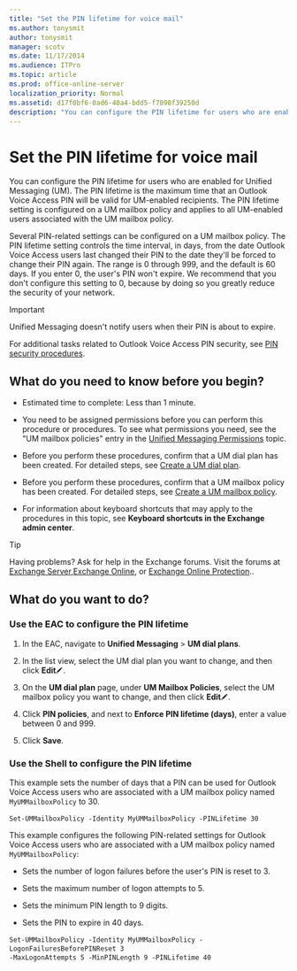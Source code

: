 ```yaml
---
title: "Set the PIN lifetime for voice mail"
ms.author: tonysmit
author: tonysmit
manager: scotv
ms.date: 11/17/2014
ms.audience: ITPro
ms.topic: article
ms.prod: office-online-server
localization_priority: Normal
ms.assetid: d17f0bf6-0ad6-40a4-bdd5-f7098f39250d
description: "You can configure the PIN lifetime for users who are enabled for Unified Messaging (UM). The PIN lifetime is the maximum time that an Outlook Voice Access PIN will be valid for UM-enabled recipients. The PIN lifetime setting is configured on a UM mailbox policy and applies to all UM-enabled users associated with the UM mailbox policy."
---
```


# Set the PIN lifetime for voice mail

You can configure the PIN lifetime for users who are enabled for Unified Messaging (UM). The PIN lifetime is the maximum time that an Outlook Voice Access PIN will be valid for UM-enabled recipients. The PIN lifetime setting is configured on a UM mailbox policy and applies to all UM-enabled users associated with the UM mailbox policy.
  
Several PIN-related settings can be configured on a UM mailbox policy. The PIN lifetime setting controls the time interval, in days, from the date Outlook Voice Access users last changed their PIN to the date they'll be forced to change their PIN again. The range is 0 through 999, and the default is 60 days. If you enter 0, the user's PIN won't expire. We recommend that you don't configure this setting to 0, because by doing so you greatly reduce the security of your network.
  
> [!IMPORTANT]
> Unified Messaging doesn't notify users when their PIN is about to expire. 
  
For additional tasks related to Outlook Voice Access PIN security, see [PIN security procedures](pin-security-procedures.md).
  
## What do you need to know before you begin?

- Estimated time to complete: Less than 1 minute.
    
- You need to be assigned permissions before you can perform this procedure or procedures. To see what permissions you need, see the "UM mailbox policies" entry in the [Unified Messaging Permissions](http://technet.microsoft.com/library/d326c3bc-8f33-434a-bf02-a83cc26a5498.aspx) topic. 
    
- Before you perform these procedures, confirm that a UM dial plan has been created. For detailed steps, see [Create a UM dial plan](../../voice-mail-unified-messaging/connect-voice-mail-system/create-um-dial-plan.md).
    
- Before you perform these procedures, confirm that a UM mailbox policy has been created. For detailed steps, see [Create a UM mailbox policy](../../voice-mail-unified-messaging/set-up-voice-mail/create-um-mailbox-policy.md).
    
- For information about keyboard shortcuts that may apply to the procedures in this topic, see **Keyboard shortcuts in the Exchange admin center**.
    
> [!TIP]
> Having problems? Ask for help in the Exchange forums. Visit the forums at [Exchange Server](https://go.microsoft.com/fwlink/p/?linkId=60612),[Exchange Online](https://go.microsoft.com/fwlink/p/?linkId=267542), or [Exchange Online Protection](https://go.microsoft.com/fwlink/p/?linkId=285351).. 
  
## What do you want to do?

### Use the EAC to configure the PIN lifetime

1. In the EAC, navigate to **Unified Messaging** \> **UM dial plans**.
    
2. In the list view, select the UM dial plan you want to change, and then click **Edit**![Edit icon](../../media/ITPro_EAC_EditIcon.gif).
    
3. On the **UM dial plan** page, under **UM Mailbox Policies**, select the UM mailbox policy you want to change, and then click **Edit**![Edit icon](../../media/ITPro_EAC_EditIcon.gif).
    
4. Click **PIN policies**, and next to **Enforce PIN lifetime (days)**, enter a value between 0 and 999. 
    
5. Click **Save**.
    
### Use the Shell to configure the PIN lifetime

This example sets the number of days that a PIN can be used for Outlook Voice Access users who are associated with a UM mailbox policy named  `MyUMMailboxPolicy` to 30. 
  
```
Set-UMMailboxPolicy -Identity MyUMMailboxPolicy -PINLifetime 30
```

This example configures the following PIN-related settings for Outlook Voice Access users who are associated with a UM mailbox policy named  `MyUMMailboxPolicy`:
  
- Sets the number of logon failures before the user's PIN is reset to 3.
    
- Sets the maximum number of logon attempts to 5.
    
- Sets the minimum PIN length to 9 digits.
    
- Sets the PIN to expire in 40 days.
    
```
Set-UMMailboxPolicy -Identity MyUMMailboxPolicy -LogonFailuresBeforePINReset 3
-MaxLogonAttempts 5 -MinPINLength 9 -PINLifetime 40
```


